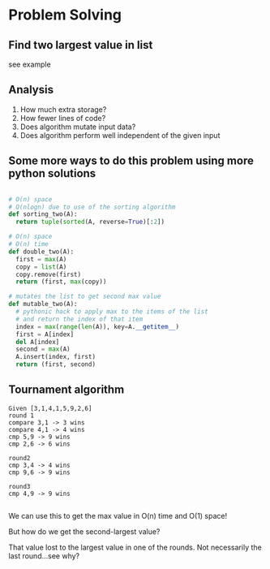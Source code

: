 # Problem Solving

## Find two largest value in list

see example

## Analysis

1. How much extra storage?
2. How fewer lines of code?
3. Does algorithm mutate input data?
4. Does algorithm perform well independent of the given input

## Some more ways to do this problem using more python solutions

```py

# O(n) space
# O(nlogn) due to use of the sorting algorithm
def sorting_two(A):
  return tuple(sorted(A, reverse=True)[:2])

# O(n) space
# O(n) time
def double_two(A):
  first = max(A)
  copy = list(A)
  copy.remove(first)
  return (first, max(copy))

# mutates the list to get second max value
def mutable_two(A):
  # pythonic hack to apply max to the items of the list
  # and return the index of that item
  index = max(range(len(A)), key=A.__getitem__)
  first = A[index]
  del A[index]
  second = max(A)
  A.insert(index, first)
  return (first, second)
```

## Tournament algorithm

```
Given [3,1,4,1,5,9,2,6]
round 1
compare 3,1 -> 3 wins
compare 4,1 -> 4 wins
cmp 5,9 -> 9 wins
cmp 2,6 -> 6 wins

round2
cmp 3,4 -> 4 wins
cmp 9,6 -> 9 wins

round3
cmp 4,9 -> 9 wins


```

We can use this to get the max value in O(n) time and O(1) space!

But how do we get the second-largest value?

That value lost to the largest value in one of the rounds. Not necessarily the last round...see why?


